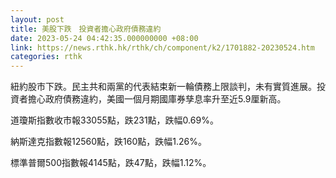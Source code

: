 ```yaml
---
layout: post
title: 美股下跌　投資者擔心政府債務違約
date: 2023-05-24 04:42:35.000000000 +08:00
link: https://news.rthk.hk/rthk/ch/component/k2/1701882-20230524.htm
categories: rthk
---
```


紐約股市下跌。民主共和兩黨的代表結束新一輪債務上限談判，未有實質進展。投資者擔心政府債務違約，美國一個月期國庫券孳息率升至近5.9厘新高。

道瓊斯指數收市報33055點，跌231點，跌幅0.69%。

納斯達克指數報12560點，跌160點，跌幅1.26%。

標準普爾500指數報4145點，跌47點，跌幅1.12%。
